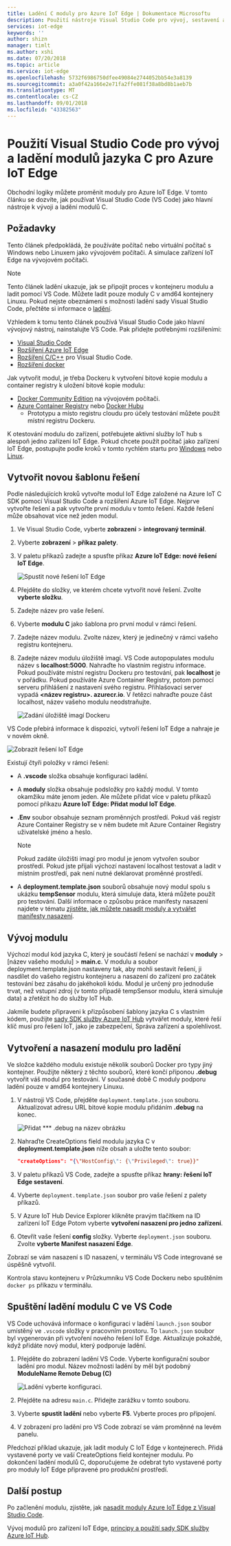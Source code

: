 ```yaml
---
title: Ladění C moduly pro Azure IoT Edge | Dokumentace Microsoftu
description: Použití nástroje Visual Studio Code pro vývoj, sestavení a ladění modulu C pro Azure IoT Edge
services: iot-edge
keywords: ''
author: shizn
manager: timlt
ms.author: xshi
ms.date: 07/20/2018
ms.topic: article
ms.service: iot-edge
ms.openlocfilehash: 5732f6986750dfee49084e2744052bb54e3a8139
ms.sourcegitcommit: a3a0f42a166e2e71fa2ffe081f38a8bd8b1aeb7b
ms.translationtype: MT
ms.contentlocale: cs-CZ
ms.lasthandoff: 09/01/2018
ms.locfileid: "43382563"
---
```

# <a name="use-visual-studio-code-to-develop-and-debug-c-modules-for-azure-iot-edge"></a>Použití Visual Studio Code pro vývoj a ladění modulů jazyka C pro Azure IoT Edge

Obchodní logiky můžete proměnit moduly pro Azure IoT Edge. V tomto článku se dozvíte, jak používat Visual Studio Code (VS Code) jako hlavní nástroje k vývoji a ladění modulů C.

## <a name="prerequisites"></a>Požadavky
Tento článek předpokládá, že používáte počítač nebo virtuální počítač s Windows nebo Linuxem jako vývojovém počítači. A simulace zařízení IoT Edge na vývojovém počítači.

> [!NOTE]
> Tento článek ladění ukazuje, jak se připojit proces v kontejneru modulu a ladit pomocí VS Code. Můžete ladit pouze moduly C v amd64 kontejnery Linuxu. Pokud nejste obeznámeni s možnosti ladění sady Visual Studio Code, přečtěte si informace o [ladění](https://code.visualstudio.com/Docs/editor/debugging). 

Vzhledem k tomu tento článek používá Visual Studio Code jako hlavní vývojový nástroj, nainstalujte VS Code. Pak přidejte potřebnými rozšířeními:
* [Visual Studio Code](https://code.visualstudio.com/) 
* [Rozšíření Azure IoT Edge](https://marketplace.visualstudio.com/items?itemName=vsciot-vscode.azure-iot-edge) 
* [Rozšíření C/C++](https://marketplace.visualstudio.com/items?itemName=ms-vscode.cpptools) pro Visual Studio Code.
* [Rozšíření docker](https://marketplace.visualstudio.com/items?itemName=PeterJausovec.vscode-docker)

Jak vytvořit modul, je třeba Dockeru k vytvoření bitové kopie modulu a container registry k uložení bitové kopie modulu:
* [Docker Community Edition](https://docs.docker.com/install/) na vývojovém počítači. 
* [Azure Container Registry](https://docs.microsoft.com/azure/container-registry/) nebo [Docker Hubu](https://docs.docker.com/docker-hub/repos/#viewing-repository-tags)
   * Prototypu a místo registru cloudu pro účely testování můžete použít místní registru Dockeru. 

K otestování modulu do zařízení, potřebujete aktivní služby IoT hub s alespoň jedno zařízení IoT Edge. Pokud chcete použít počítač jako zařízení IoT Edge, postupujte podle kroků v tomto rychlém startu pro [Windows](quickstart.md) nebo [Linux](quickstart-linux.md). 

## <a name="create-a-new-solution-template"></a>Vytvořit novou šablonu řešení

Podle následujících kroků vytvořte modul IoT Edge založené na Azure IoT C SDK pomocí Visual Studio Code a rozšíření Azure IoT Edge. Nejprve vytvořte řešení a pak vytvořte první modulu v tomto řešení. Každé řešení může obsahovat více než jeden modul. 

1. Ve Visual Studio Code, vyberte **zobrazení** > **integrovaný terminál**.

2. Vyberte **zobrazení** > **příkaz palety**. 

3. V paletu příkazů zadejte a spusťte příkaz **Azure IoT Edge: nové řešení IoT Edge**.

   ![Spustit nové řešení IoT Edge](./media/how-to-develop-csharp-module/new-solution.png)

4. Přejděte do složky, ve kterém chcete vytvořit nové řešení. Zvolte **vyberte složku**. 

5. Zadejte název pro vaše řešení. 

6. Vyberte **modulu C** jako šablona pro první modul v rámci řešení.

7. Zadejte název modulu. Zvolte název, který je jedinečný v rámci vašeho registru kontejneru. 

8. Zadejte název modulu úložiště imagí. VS Code autopopulates modulu název s **localhost:5000**. Nahraďte ho vlastním registru informace. Pokud používáte místní registru Dockeru pro testování, pak **localhost** je v pořádku. Pokud používáte Azure Container Registry, potom pomocí serveru přihlášení z nastavení svého registru. Přihlašovací server vypadá  **\<název registru\>. azurecr.io**. V řetězci nahraďte pouze část localhost, název vašeho modulu neodstraňujte. 

   ![Zadání úložiště imagí Dockeru](./media/how-to-develop-c-module/repository.png)

VS Code přebírá informace k dispozici, vytvoří řešení IoT Edge a nahraje je v novém okně.

   ![Zobrazit řešení IoT Edge](./media/how-to-develop-c-module/view-solution.png)

Existují čtyři položky v rámci řešení: 
* A **.vscode** složka obsahuje konfiguraci ladění.
* A **moduly** složka obsahuje podsložky pro každý modul. V tomto okamžiku máte jenom jeden. Ale můžete přidat více v paletu příkazů pomocí příkazu **Azure IoT Edge: Přidat modul IoT Edge**. 
* **.Env** soubor obsahuje seznam proměnných prostředí. Pokud váš registr Azure Container Registry se v něm budete mít Azure Container Registry uživatelské jméno a heslo. 

   > [!NOTE]
   > Pokud zadáte úložišti imagí pro modul je jenom vytvořen soubor prostředí. Pokud jste přijali výchozí nastavení localhost testovat a ladit v místním prostředí, pak není nutné deklarovat proměnné prostředí. 

* A **deployment.template.json** souborů obsahuje nový modul spolu s ukázku **tempSensor** modulu, která simuluje data, která můžete použít pro testování. Další informace o způsobu práce manifesty nasazení najdete v tématu [zjistěte, jak můžete nasadit moduly a vytvářet manifesty nasazení](module-composition.md). 

## <a name="develop-your-module"></a>Vývoj modulu

Výchozí modul kód jazyka C, který je součástí řešení se nachází v **moduly** > [název vašeho modulu] > **main.c**. V modulu a soubor deployment.template.json nastaveny tak, aby mohli sestavit řešení, ji nasdílet do vašeho registru kontejneru a nasazení do zařízení pro začátek testování bez zásahu do jakéhokoli kódu. Modul je určený pro jednoduše trvat, než vstupní zdroj (v tomto případě tempSensor modulu, která simuluje data) a zřetězit ho do služby IoT Hub. 

Jakmile budete připraveni k přizpůsobení šablony jazyka C s vlastním kódem, použijte [sady SDK služby Azure IoT Hub](../iot-hub/iot-hub-devguide-sdks.md) vytvářet moduly, které řeší klíč musí pro řešení IoT, jako je zabezpečení, Správa zařízení a spolehlivost. 

## <a name="build-and-deploy-your-module-for-debugging"></a>Vytvoření a nasazení modulu pro ladění

Ve složce každého modulu existuje několik souborů Docker pro typy jiný kontejner. Použijte některý z těchto souborů, které končí příponou **.debug** vytvořit váš modul pro testování. V současné době C moduly podporu ladění pouze v amd64 kontejnery Linuxu.

1. V nástroji VS Code, přejděte `deployment.template.json` souboru. Aktualizovat adresu URL bitové kopie modulu přidáním **.debug** na konec.

    ![Přidat *** .debug na název obrázku](./media/how-to-develop-c-module/image-debug.png)

2. Nahraďte CreateOptions field modulu jazyka C v **deployment.template.json** níže obsah a uložte tento soubor: 
    
    ```json
    "createOptions": "{\"HostConfig\": {\"Privileged\": true}}"
    ```

2. V paletu příkazů VS Code, zadejte a spusťte příkaz **hrany: řešení IoT Edge sestavení**.
3. Vyberte `deployment.template.json` soubor pro vaše řešení z palety příkazů. 
4. V Azure IoT Hub Device Explorer klikněte pravým tlačítkem na ID zařízení IoT Edge Potom vyberte **vytvoření nasazení pro jedno zařízení**. 
5. Otevřít vaše řešení **config** složky. Vyberte `deployment.json` souboru. Zvolte **vyberte Manifest nasazení Edge**. 

Zobrazí se vám nasazení s ID nasazení, v terminálu VS Code integrované se úspěšně vytvořil.

Kontrola stavu kontejneru v Průzkumníku VS Code Dockeru nebo spuštěním `docker ps` příkazu v terminálu.

## <a name="start-debugging-c-module-in-vs-code"></a>Spuštění ladění modulu C ve VS Code
VS Code uchovává informace o konfiguraci v ladění `launch.json` soubor umístěný ve `.vscode` složky v pracovním prostoru. To `launch.json` soubor byl vygenerován při vytvoření nového řešení IoT Edge. Aktualizuje pokaždé, když přidáte nový modul, který podporuje ladění. 

1. Přejděte do zobrazení ladění VS Code. Vyberte konfigurační soubor ladění pro modul. Název možnosti ladění by měl být podobný **ModuleName Remote Debug (C)**

   ![Ladění vyberte konfiguraci](./media/how-to-develop-c-module/debug-config.png).

2. Přejděte na adresu `main.c`. Přidejte zarážku v tomto souboru.

3. Vyberte **spustit ladění** nebo vyberte **F5**. Vyberte proces pro připojení.

4. V zobrazení pro ladění pro VS Code zobrazí se vám proměnné na levém panelu. 

Předchozí příklad ukazuje, jak ladit moduly C IoT Edge v kontejnerech. Přidá vystavené porty ve vaší CreateOptions field kontejner modulu. Po dokončení ladění modulů C, doporučujeme že odebrat tyto vystavené porty pro moduly IoT Edge připravené pro produkční prostředí.

## <a name="next-steps"></a>Další postup

Po začlenění modulu, zjistěte, jak [nasadit moduly Azure IoT Edge z Visual Studio Code](how-to-deploy-modules-vscode.md).

Vývoj modulů pro zařízení IoT Edge, [principy a použití sady SDK služby Azure IoT Hub](../iot-hub/iot-hub-devguide-sdks.md).
